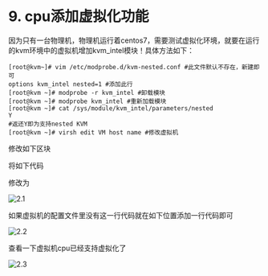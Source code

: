 # 9. cpu添加虚拟化功能

因为只有一台物理机，物理机运行着centos7，需要测试虚拟化环境，就要在运行的kvm环境中的虚拟机增加kvm\_intel模块！具体方法如下：

```text
[root@kvm~]# vim /etc/modprobe.d/kvm-nested.conf #此文件默认不存在，新建即可
options kvm_intel nested=1 #添加此行
[root@kvm ~]# modprobe -r kvm_intel #卸载模块
[root@kvm ~]# modprobe kvm_intel #重新加载模块
[root@kvm ~]# cat /sys/module/kvm_intel/parameters/nested 
Y
#返还Y即为支持nested KVM
[root@kvm ~]# virsh edit VM host name #修改虚拟机
```

修改如下区块

将如下代码

修改为

![2.1](http://oxysobnip.bkt.clouddn.com/2.1.png)

如果虚拟机的配置文件里没有这一行代码就在如下位置添加一行代码即可

![2.2](http://oxysobnip.bkt.clouddn.com/2.2.png)

查看一下虚拟机cpu已经支持虚拟化了

![2.3](http://oxysobnip.bkt.clouddn.com/2.3.png)


